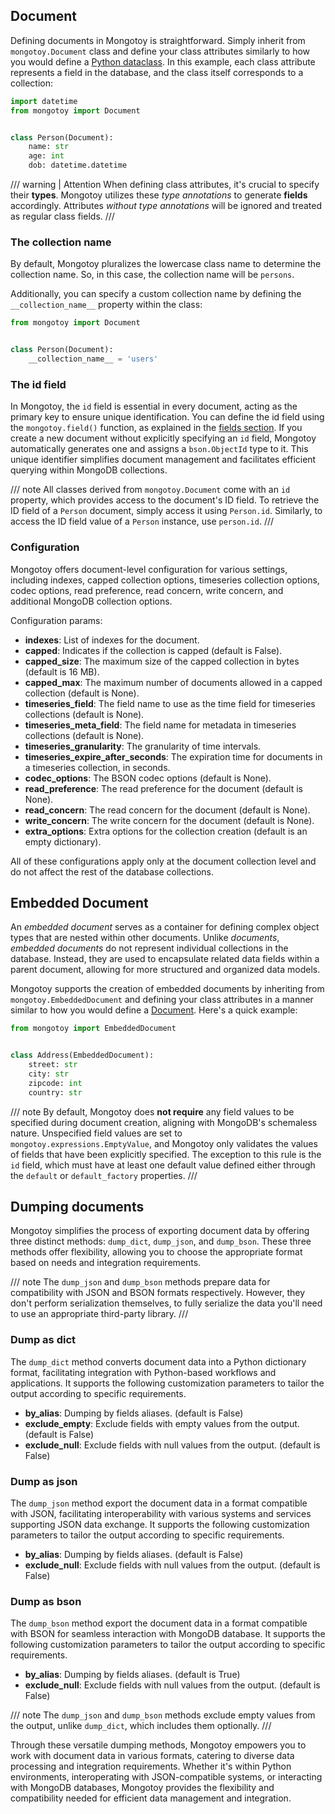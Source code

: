 <style>
    .md-typeset h1{
        display: none;
    }
    .md-sidebar--primary {
        width: 8rem;
    }
</style>

## Document

Defining documents in Mongotoy is straightforward. Simply inherit from `mongotoy.Document` class and define your class
attributes similarly to how you would define a [Python dataclass](https://docs.python.org/3/library/dataclasses.html). 
In this example, each class attribute represents a field in the database, and the class itself corresponds 
to a collection:

````python
import datetime
from mongotoy import Document


class Person(Document):
    name: str
    age: int
    dob: datetime.datetime
````

/// warning | Attention
When defining class attributes, it's crucial to specify their **types**. Mongotoy utilizes these _type annotations_ 
to generate **fields** accordingly. Attributes _without type annotations_ will be ignored and treated as regular
class fields.
///

### The collection name

By default, Mongotoy pluralizes the lowercase class name to determine the collection name. So, in this 
case, the collection name will be `persons`. 

Additionally, you can specify a custom collection name by defining the `__collection_name__` property within the class:

````python
from mongotoy import Document


class Person(Document):
    __collection_name__ = 'users'
````

### The id field

In Mongotoy, the `id` field is essential in every document, acting as the primary key to ensure unique identification. 
You can define the id field using the `mongotoy.field()` function, as explained in the 
[fields section](/gurcuff91/mongotoy/docs/fields). If you create a new document without explicitly
specifying an `id` field, Mongotoy automatically generates one and assigns a `bson.ObjectId` type to it. 
This unique identifier simplifies document management and facilitates efficient querying within MongoDB collections.

/// note
All classes derived from `mongotoy.Document` come with an `id` property, which provides access to the document's ID 
field. To retrieve the ID field of a `Person` document, simply access it using `Person.id`. Similarly, to access the ID
field value of a `Person` instance, use `person.id`.
///

### Configuration

Mongotoy offers document-level configuration for various settings, including indexes, capped collection options, 
timeseries collection options, codec options, read preference, read concern, write concern, and additional 
MongoDB collection options.

Configuration params:

- **indexes**: List of indexes for the document.
- **capped**: Indicates if the collection is capped (default is False).
- **capped_size**: The maximum size of the capped collection in bytes (default is 16 MB).
- **capped_max**: The maximum number of documents allowed in a capped collection (default is None).
- **timeseries_field**: The field name to use as the time field for timeseries collections (default is None).
- **timeseries_meta_field**: The field name for metadata in timeseries collections (default is None).
- **timeseries_granularity**: The granularity of time intervals.
- **timeseries_expire_after_seconds**: The expiration time for documents in a timeseries collection, in seconds.
- **codec_options**: The BSON codec options (default is None).
- **read_preference**: The read preference for the document (default is None).
- **read_concern**: The read concern for the document (default is None).
- **write_concern**: The write concern for the document (default is None).
- **extra_options**: Extra options for the collection creation (default is an empty dictionary).

All of these configurations apply only at the document collection level and do not affect the rest of the 
database collections.


## Embedded Document

An _embedded document_ serves as a container for defining complex object types that are nested within other 
documents. Unlike _documents_, _embedded documents_ do not represent individual collections in the database. 
Instead, they are used to encapsulate related data fields within a parent document, allowing for more structured and 
organized data models.

Mongotoy supports the creation of embedded documents by inheriting from `mongotoy.EmbeddedDocument` and defining your 
class attributes in a manner similar to how you would define a [Document](#documents). Here's a quick example:

````python
from mongotoy import EmbeddedDocument


class Address(EmbeddedDocument):
    street: str
    city: str
    zipcode: int
    country: str
````

/// note
By default, Mongotoy does **not require** any field values to be specified during document creation, aligning with
MongoDB's schemaless nature. Unspecified field values are set to `mongotoy.expressions.EmptyValue`, and Mongotoy 
only validates the values of fields that have been explicitly specified. The exception to this rule is the `id` field,
which must have at least one default value defined either through the `default` or `default_factory` properties.
///


## Dumping documents

Mongotoy simplifies the process of exporting document data by offering three distinct methods: 
`dump_dict`, `dump_json`, and `dump_bson`. These three methods offer flexibility, allowing you to choose the
appropriate format based on needs and integration requirements.

/// note
The `dump_json` and `dump_bson` methods prepare data for compatibility with JSON and BSON formats respectively. 
However, they don't perform serialization themselves, to fully serialize the data you'll need to use an 
appropriate third-party library.
///

### Dump as dict
The `dump_dict` method converts document data into a Python dictionary format, facilitating integration with
Python-based workflows and applications. It supports the following customization parameters to tailor the output 
according to specific requirements.

- **by_alias**: Dumping by fields aliases. (default is False)
- **exclude_empty**: Exclude fields with empty values from the output. (default is False)
- **exclude_null**: Exclude fields with null values from the output. (default is False)

### Dump as json
The `dump_json` method export the document data in a format compatible with JSON, facilitating
interoperability with various systems and services supporting JSON data exchange. It supports the following
customization parameters to tailor the output according to specific requirements.

- **by_alias**: Dumping by fields aliases. (default is False)
- **exclude_null**: Exclude fields with null values from the output. (default is False)

### Dump as bson
The `dump_bson` method export the document data in a format compatible with BSON for seamless interaction 
with MongoDB database. It supports the following customization parameters to tailor the output 
according to specific requirements.

- **by_alias**: Dumping by fields aliases. (default is True)
- **exclude_null**: Exclude fields with null values from the output. (default is False)

/// note
The `dump_json` and `dump_bson` methods exclude empty values from the output, unlike `dump_dict`, which includes 
them optionally.
///

Through these versatile dumping methods, Mongotoy empowers you to work with document data in various formats,
catering to diverse data processing and integration requirements. Whether it's within Python environments, 
interoperating with JSON-compatible systems, or interacting with MongoDB databases, Mongotoy provides the 
flexibility and compatibility needed for efficient data management and integration.
